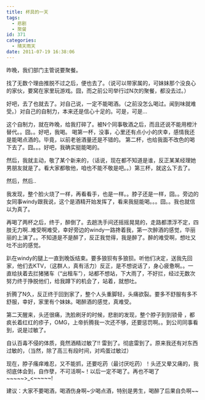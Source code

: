 ```yaml
---
title: 杯具的一天
tags:
  - 悲剧
  - 聚餐
id: 371
categories:
  - 晴天雨天
date: 2011-07-19 16:38:06
---
```


 昨晚，我们部门主管说要聚餐。 

 找了无数个理由推脱不过之后，便也去了。（说可以带家属的，可妹妹那个没良心的家伙，要窝在家里玩游戏。囧，而之前公司举行过N次的聚餐，都没去过。）

 好吧，去了也就去了。对自己说，一定不能喝酒。（之前没怎么喝过。闻到味就难受。）对自己的自制力，本来还是信心十足的。可是，可是…
 <!--more-->

 这个自制力，就在昨晚，给我打碎了。被N个同事敬酒之后，而且还说不能用橙汁替代。。囧。。好吧，我喝。 喝第一杯，没事，心里还有点小小的庆幸，感情我还是能喝点酒的。毕竟，以前老爸酒量还是不错的。 第二杯，也给我面不改色的喝下去了。囧。。。好吧，我确实挺能喝的。

 然后，我就主动，敬了某个新来的，（话说，现在都不知道是谁，反正某某经理她男朋友就是了。看大家都敬他，咱也不能不敬是吧。。）第三杯，就这么下去了。
 
然后，然后.. 

我发现，整个脸火烧了一样，再看看手，也是一样。。脖子还是一样，囧。。旁边的女同事windy跟我说，这个是酒精开始发挥了，看来我挺能喝。。。囧。。我也就信以为真了。

再喝了两杯之后，终于，醉倒了。去趟洗手间还摇摇晃晃的，走路都漂浮不定，四肢无力啊..难受啊难受，幸好旁边的windy一路搀着我，第一次醉酒的感觉，华丽丽的上演了。。不知道是不是醉了，反正我觉得，我是醉了。醉的难受啊，想吐又吐不出的感觉。

趴在windy的腿上一直到晚饭结束。要多狼狈有多狼狈。听他们决定，送我先回家，他们去KTV，（这群人，真有活力）反正，是不想说话了，身心疲惫啊。。一直给扶着去拦猪猪车（“出租车”），站都不想站，下大雨了，不好拦，经过无数次努力终于挣脱他们，给我蹲下的机会了，站着，就想吐。

折腾了N久，反正终于回到家了，整个人头重脚轻，头痛欲裂。要多不舒服有多不舒服，幸好，家里有个妹妹。喝醉酒的感觉，真难受。 

第二天醒来，头还很痛，洗脸刷牙的时候，悲剧的发现，整个脖子到到锁骨 ，都疯长着红红的疹子，OMG，上帝折腾我一次还不够，还要惩罚啊。。到公司同事看到，说是过敏了。

自认百毒不侵的体质，竟然酒精过敏了!! 雷到了。彻底雷到了。原来我还有对东西过敏的，（当然，除了高三有段时间，对鸡蛋过敏过）

现在，脖子瘙痒难忍，又不能抓，还要吃药（最讨厌吃药）！头还又晕又痛的，我彻底体会到，自作孽，不可活啊~！以后一定不喝了。再也不喝了\~\~\~\~\~&gt;_&lt;\~\~\~\~\~!

建议：大家不要喝酒，喝酒伤身啊~少喝点酒，特别是男生，喝醉了后果自负啊~\~
